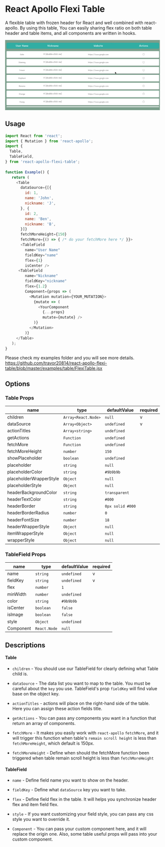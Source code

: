 # React Apollo Flexi Table

A flexible table with frozen header for React and well combined with react-apollo. By using this table, You can easily sharing flex ratio on both table header and table items, and all components are written in hooks.

![Demo GIF](https://github.com/travor20814/react-apollo-flexi-table/blob/master/examples/table-scroll.gif)

## Usage

```javascript
import React from 'react';
import { Mutation } from 'react-apollo';
import {
  Table,
  TableField,
} from 'react-apollo-flexi-table';

function Example() {
   return (
     <Table
       dataSource={[{
         id: 1,
         name: 'John',
         nickname: 'J',
       }, {
         id: 2,
         name: 'Ben',
         nickname: 'B',
       }]}
       fetchMoreHeight={150}
       fetchMore={() => { /* do your fetchMore here */ }}>
       <TableField
         name="User Name"
         fieldKey="name"
         flex={1}
         isCenter />
      <TableField
         name="Nickname"
         fieldKey="nickname"
         flex={1.2}
         Component={props => (
           <Mutation mutation={YOUR_MUTATION}>
             {mutate => (
               <YourComponent
                 {...props}
                 mutate={mutate} />
             )}
           </Mutation>
         )}
     </Table>
   );
}
```
Please check my examples folder and you will see more details.
https://github.com/travor20814/react-apollo-flexi-table/blob/master/examples/table/FlexiTable.jsx

## Options
### Table Props
| name | type | defaultValue | required |
| -- | -- | -- | -- |
| children | `Array<React.Node>` | `null` | v |
| dataSource | `Array<Object>` | `undefined` | v |
| actionTitles | `Array<string>` | `undefined` | |
| getActions | `Function` | `undefined` | |
| fetchMore | `Function` | `undefined` | |
| fetchMoreHeight | `number` | `150` | |
| showPlaceholder | `boolean` | `undefined` | |
| placeholder | `string` | `null` | |
| placeholderColor | `string` | `#9b9b9b` | |
| placeholderWrapperStyle | `Object` | `null` | |
| placeholderStyle | `Object` | `null` | |
| headerBackgroundColor | `string` | `transparent` | |
| headerTextColor | `string` | `#000` | |
| headerBorder | `string` | `0px solid #000`| |
| headerBorderRadius | `number` | `0` | |
| headerFontSize | `number` | `18` | |
| headerWrapperStyle | `Object` | `null` | |
| itemWrapperStyle | `Object` | `null` | |
| wrapperStyle | `Object` | `null` | |

### TableField Props

| name | type | defaultValue | required |
| -- | -- | -- | -- |
| name | `string` | `undefined` | v |
| fieldKey | `string` | `undefined` | v |
| flex | `number` | `1` | |
| minWidth | `number` | `undefined` | |
| color | `string` | `#9b9b9b` | |
| isCenter | `boolean` | `false` | |
| isImage | `boolean` | `false` | |
| style | `Object` | `undefined` | |
| Component | `React.Node` | `null` | |

## Descriptions

#### Table

* `children` - You should use our TableField for clearly defining what Table child is.

* `dataSource` - The data list you want to map to the table. You must be careful about the `key` you use. TableField's prop `fieldKey` will find value base on the object key.

* `actionTitles` - actions will place on the right-hand side of the table. Here you can assign these action fields title.

* `getActions` - You can pass any components you want in a function that return an array of components.

* `fetchMore` - It makes you easily work with `react-apollo` `fetchMore`, and it will trigger this function when table's `remain scroll height` is less than `fetchMoreHeight`, which default is 150px.

* `fetchMoreHeight` - Define when should the fetchMore function been triggered when table remain scroll height is less than `fetchMoreHeight`

#### TableField

* `name` - Define field name you want to show on the header.

* `fieldKey` - Define what `dataSource` key you want to take.

* `flex` - Define field flex in the table. It will helps you synchronize header flex and item field flex.

* `style` - If you want customizing your field style, you can pass any css style you want to override it.

* `Component` - You can pass your custom component here, and it will replace the origin one. Also, some table useful props will pass into your custom component.
